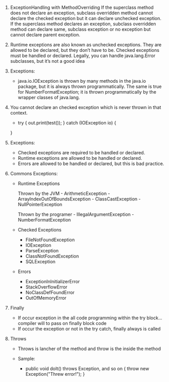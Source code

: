 
1. ExceptionHandling with MethodOverriding 
	If the superclass method does not declare an exception,
	subclass overridden method cannot declare the checked exception but it can declare unchecked exception.
	If the superclass method declares an exception, subclass overridden method can declare same,
	subclass exception or no exception but cannot declare parent exception.

2. Runtime exceptions are also known as unchecked exceptions.
		They are allowed to be declared, but they don’t have to be. Checked exceptions must be handled or
	declared. Legally, you can handle java.lang.Error subclasses, but it’s not a good idea

3. Exceptions:

	- java.io.IOException is thrown by many methods in the java.io package, but it is always thrown programmatically. 
	The same is true for NumberFormatException; it is thrown programmatically by the wrapper classes of java.lang.



4. You cannot declare an checked exception which is never thrown in that context.
   - try {
        out.print(test());
    } catch (IOException io) {

    }

5. Exceptions:

	- Checked exceptions are required to be handled or declared.
	- Runtime exceptions are allowed to be handled or declared. 
	- Errors are allowed to be handled or declared, but this is bad practice.

6. Commons Exceptions:

	- Runtime Exceptions

		Thrown by the JVM
			- ArithmeticException
			- ArrayIndexOutOfBoundsException
			- ClassCastException
			- NullPointerException

		Thrown by the programer
			- IllegalArgumentException
			- NumberFormatException

	- Checked Exceptions
		- FileNotFoundException
		- IOException
		- ParseException
		- ClassNotFoundException
		- SQLException

	- Errors
		- ExceptionInInitializerError
		- StackOverflowError
		- NoClassDefFoundError
		- OutOfMemoryError

7. Finally
	- If occur exception in the all code programming within the try block... compiler will to pass on finally
	block code
	- If occur the exception or not in the try catch, finally always is called

8. Throws
	- Throws is lancher of the method and throw is the inside the method

	- Sample:
		- public void doIt() throws Exception, and so on {
			throw new Exception("Threw error!");
		}


